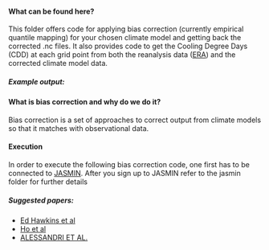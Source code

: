 
#### What can be found here? 
This folder offers code for applying bias correction (currently empirical quantile mapping) for your chosen climate model and getting back the corrected .nc files. It also provides code to get the Cooling Degree Days (CDD) at each grid point from both the reanalysis data ([ERA](https://www.ecmwf.int/en/forecasts/datasets/reanalysis-datasets/era-interim)) and the corrected climate model data.

##### Example output: 


#### What is bias correction and why do we do it? 
Bias correction is a set of approaches to correct output from climate models so that it matches
with observational data.


#### Execution
In order to execute the following bias correction code, one first has to be connected to [JASMIN](http://www.jasmin.ac.uk). 
After you sign up to JASMIN refer to the jasmin folder for further details





##### Suggested papers:
- [Ed Hawkins et al](https://www.sciencedirect.com/science/article/pii/S0168192312001372)
- [Ho et al](https://journals.ametsoc.org/doi/pdf/10.1175/2011BAMS3110.1)
- [ALESSANDRI ET AL.](https://journals.ametsoc.org/doi/pdf/10.1175/2010MWR3417.1)


